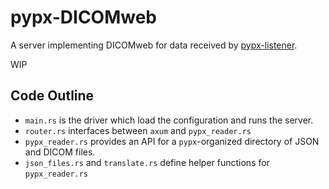 # pypx-DICOMweb

A server implementing DICOMweb for data received by [pypx-listener](https://github.com/FNNDSC/pypx-listener).

WIP

## Code Outline

- `main.rs` is the driver which load the configuration and runs the server.
- `router.rs` interfaces between `axum` and `pypx_reader.rs`
- `pypx_reader.rs` provides an API for a `pypx`-organized directory of JSON and DICOM files.
- `json_files.rs` and `translate.rs` define helper functions for `pypx_reader.rs`
